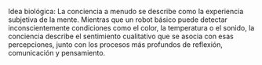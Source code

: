 Idea biológica: La conciencia a menudo se describe como la experiencia subjetiva de la mente. Mientras que un robot básico puede detectar inconscientemente condiciones como el color, la temperatura o el sonido, la conciencia describe el sentimiento cualitativo que se asocia con esas percepciones, junto con los procesos más profundos de reflexión, comunicación y pensamiento. 

